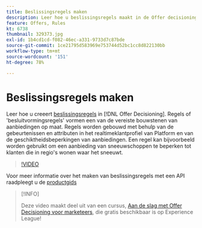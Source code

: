 ```yaml
---
title: Beslissingsregels maken
description: Leer hoe u beslissingsregels maakt in de Offer decisioning. Regels zijn een van de vereiste bouwstenen van aanbiedingen op maat.
feature: Offers, Rules
kt: 6738
thumbnail: 329373.jpg
exl-id: 1b4cd1cd-f082-46ec-a331-9733d7c87bde
source-git-commit: 1ce21795d583969e753744d52bc1cc8d822130bb
workflow-type: tm+mt
source-wordcount: '151'
ht-degree: 78%

---
```


# Beslissingsregels maken

Leer hoe u creeert [beslissingsregels](https://experienceleague.adobe.com/docs/journey-optimizer/using/offer-decisioniong/create-components/creating-decision-rules.html?lang=nl) in [!DNL Offer Decisioning]. Regels of &#39;besluitvormingsregels&#39; vormen een van de vereiste bouwstenen van aanbiedingen op maat. Regels worden gebouwd met behulp van de gebeurtenissen en attributen in het realtimeklantprofiel van Platform en van de geschiktheidsbeperkingen van aanbiedingen. Een regel kan bijvoorbeeld worden gebruikt om een aanbieding van sneeuwschoppen te beperken tot klanten die in regio&#39;s wonen waar het sneeuwt.

>[!VIDEO](https://video.tv.adobe.com/v/329373?quality=12&learn=on)

Voor meer informatie over het maken van beslissingsregels met een API raadpleegt u de [productgids](https://experienceleague.adobe.com/docs/journey-optimizer/using/offer-decisioniong/api-reference/offers-api/decision-rules/create.html?lang=nl)

>[!INFO]
>
> Deze video maakt deel uit van een cursus, [Aan de slag met Offer Decisioning voor marketeers](https://experienceleague.adobe.com/?recommended=ExperiencePlatform-U-1-2020.1.offerdecisioning), die gratis beschikbaar is op Experience League!
